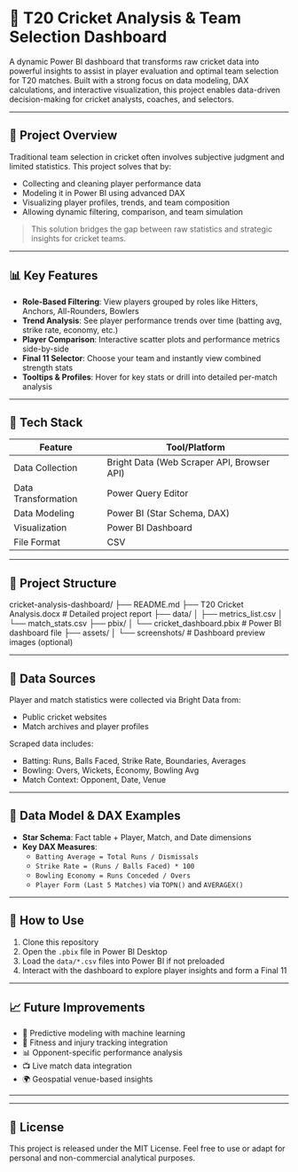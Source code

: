 # 🏏 T20 Cricket Analysis & Team Selection Dashboard

A dynamic Power BI dashboard that transforms raw cricket data into powerful insights to assist in player evaluation and optimal team selection for T20 matches. Built with a strong focus on data modeling, DAX calculations, and interactive visualization, this project enables data-driven decision-making for cricket analysts, coaches, and selectors.

---

## 📌 Project Overview

Traditional team selection in cricket often involves subjective judgment and limited statistics. This project solves that by:

- Collecting and cleaning player performance data
- Modeling it in Power BI using advanced DAX
- Visualizing player profiles, trends, and team composition
- Allowing dynamic filtering, comparison, and team simulation

> This solution bridges the gap between raw statistics and strategic insights for cricket teams.

---

## 📊 Key Features

- **Role-Based Filtering**: View players grouped by roles like Hitters, Anchors, All-Rounders, Bowlers
- **Trend Analysis**: See player performance trends over time (batting avg, strike rate, economy, etc.)
- **Player Comparison**: Interactive scatter plots and performance metrics side-by-side
- **Final 11 Selector**: Choose your team and instantly view combined strength stats
- **Tooltips & Profiles**: Hover for key stats or drill into detailed per-match analysis

---

## 🧰 Tech Stack

| Feature               | Tool/Platform             |
|----------------------|---------------------------|
| Data Collection       | Bright Data (Web Scraper API, Browser API) |
| Data Transformation   | Power Query Editor        |
| Data Modeling         | Power BI (Star Schema, DAX) |
| Visualization         | Power BI Dashboard        |
| File Format           | CSV                       |

---

## 📂 Project Structure

cricket-analysis-dashboard/
├── README.md
├── T20 Cricket Analysis.docx # Detailed project report
├── data/
│ ├── metrics_list.csv
│ └── match_stats.csv
├── pbix/
│ └── cricket_dashboard.pbix # Power BI dashboard file
├── assets/
│ └── screenshots/ # Dashboard preview images (optional)


---

## 📁 Data Sources

Player and match statistics were collected via Bright Data from:
- Public cricket websites
- Match archives and player profiles

Scraped data includes:
- Batting: Runs, Balls Faced, Strike Rate, Boundaries, Averages
- Bowling: Overs, Wickets, Economy, Bowling Avg
- Match Context: Opponent, Date, Venue

---

## 📐 Data Model & DAX Examples

- **Star Schema**: Fact table + Player, Match, and Date dimensions
- **Key DAX Measures**:
  - `Batting Average = Total Runs / Dismissals`
  - `Strike Rate = (Runs / Balls Faced) * 100`
  - `Bowling Economy = Runs Conceded / Overs`
  - `Player Form (Last 5 Matches)` via `TOPN()` and `AVERAGEX()`

---

## 🚀 How to Use

1. Clone this repository
2. Open the `.pbix` file in Power BI Desktop
3. Load the `data/*.csv` files into Power BI if not preloaded
4. Interact with the dashboard to explore player insights and form a Final 11


---

## 📈 Future Improvements

- 🧠 Predictive modeling with machine learning
- 🏥 Fitness and injury tracking integration
- 📊 Opponent-specific performance analysis
- 📺 Live match data integration
- 🌍 Geospatial venue-based insights

---

---

## 📝 License

This project is released under the MIT License. Feel free to use or adapt for personal and non-commercial analytical purposes.


